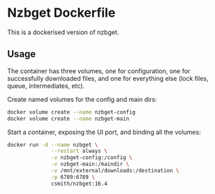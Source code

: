 # Nzbget Dockerfile

This is a dockerised version of nzbget. 

## Usage

The container has three volumes, one for configuration,
one for successfully downloaded files, and one for everything
else (lock files, queue, intermediates, etc).

Create named volumes for the config and main dirs:

```bash
docker volume create --name nzbget-config
docker volume create --name nzbget-main
```

Start a container, exposing the UI port, and binding all the
volumes: 

```bash
docker run -d --name nzbget \
              --restart always \
              -v nzbget-config:/config \
              -v nzbget-main:/maindir \
              -v /mnt/external/downloads:/destination \
              -p 6789:6789 \
              csmith/nzbget:16.4 
```

